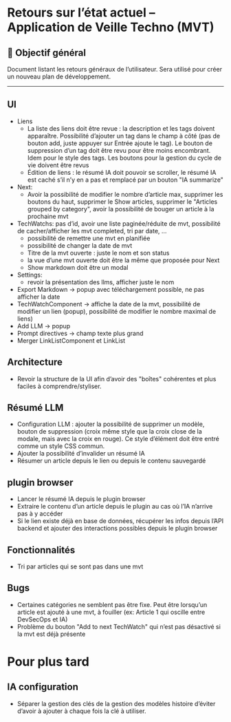 # Retours sur l’état actuel – Application de Veille Techno (MVT)

## 🎯 Objectif général

Document listant les retours généraux de l’utilisateur. Sera utilisé pour créer un nouveau plan de développement.

---

## UI

* Liens
  * La liste des liens doit être revue : la description et les tags doivent apparaître. Possibilité d’ajouter un tag dans le champ à côté (pas de bouton add, juste appuyer sur Entrée ajoute le tag). Le bouton de suppression d’un tag doit être revu pour être moins encombrant. Idem pour le style des tags. Les boutons pour la gestion du cycle de vie doivent être revus 
  * Édition de liens : le résumé IA doit pouvoir se scroller, le résumé IA est caché s’il n’y en a pas et remplacé par un bouton "IA summarize"
* Next: 
  * Avoir la possibilité de modifier le nombre d’article max, supprimer les boutons du haut, supprimer le Show articles, supprimer le "Articles grouped by category", avoir la possibilité de bouger un article à la prochaine mvt
* TechWatchs: pas d’id, avoir une liste paginée/réduite de mvt, possibilité de cacher/afficher les mvt completed, tri par date, …
  * possibilité de remettre une mvt en planifiée
  * possibilité de changer la date de mvt
  * Titre de la mvt ouverte : juste le nom et son status
  * la vue d’une mvt ouverte doit être la même que proposée pour Next
  * Show markdown doit être un modal
* Settings:
  * revoir la présentation des llms, afficher juste le nom
* Export Markdown -> popup avec téléchargement possible, ne pas afficher la date
* TechWatchComponent -> affiche la date de la mvt, possibilité de modifier un lien (popup), possibilité de modifier le nombre maximal de liens)
* Add LLM -> popup
* Prompt directives -> champ texte plus grand
* Merger LinkListComponent et LinkList

## Architecture

* Revoir la structure de la UI afin d’avoir des "boîtes" cohérentes et plus faciles à comprendre/styliser.

## Résumé LLM

* Configuration LLM : ajouter la possibilité de supprimer un modèle, bouton de suppression (croix même style que la croix close de la modale, mais avec la croix en rouge). Ce style d’élément doit être entré comme un style CSS commun.
* Ajouter la possibilité d’invalider un résumé IA
* Résumer un article depuis le lien ou depuis le contenu sauvegardé

## plugin browser

* Lancer le résumé IA depuis le plugin browser
* Extraire le contenu d’un article depuis le plugin au cas où l’IA n’arrive pas à y accéder
* Si le lien existe déjà en base de données, récupérer les infos depuis l’API backend et ajouter des interactions possibles depuis le plugin browser

## Fonctionnalités

* Tri par articles qui se sont pas dans une mvt

## Bugs

* Certaines catégories ne semblent pas être fixe. Peut être lorsqu’un article est ajouté à une mvt, à fouiller (ex: Article 1 qui oscille entre DevSecOps et IA)
* Problème du bouton "Add to next TechWatch" qui n’est pas désactivé si la mvt est déjà présente

# Pour plus tard

## IA configuration

* Séparer la gestion des clés de la gestion des modèles histoire d’éviter d’avoir à ajouter à chaque fois la clé à utiliser.